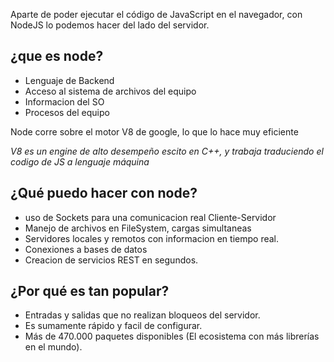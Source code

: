Aparte de poder ejecutar el código de JavaScript en el navegador, con NodeJS lo podemos hacer del lado del servidor.

## ¿que es node?
- Lenguaje de Backend
- Acceso al sistema de archivos del equipo
- Informacion del SO
- Procesos del equipo

Node corre sobre el motor V8 de google, lo que lo hace muy eficiente

*V8 es un engine de alto desempeño escito en C++, y trabaja traduciendo el codigo de JS a lenguaje máquina*

## ¿Qué puedo hacer con node?

- uso de Sockets para una comunicacion real Cliente-Servidor
- Manejo de archivos en FileSystem, cargas simultaneas
- Servidores locales y remotos con informacion en tiempo real.
- Conexiones a bases de datos
- Creacion de servicios REST en segundos.

## ¿Por qué es tan popular?

- Entradas y salidas que no realizan bloqueos del servidor.
- Es sumamente rápido y facil de configurar.
- Más de 470.000 paquetes disponibles (El ecosistema con más librerías en el mundo).

